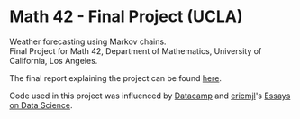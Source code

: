# Math 42 - Final Project (UCLA)
 
Weather forecasting using Markov chains.\
Final Project for Math 42, Department of Mathematics, University of California, Los Angeles.

The final report explaining the project can be found [here](https://github.com/cjunwon/Math_42_Final_Project/blob/main/Merge%20PDFs/Math_42_Final_Project_Report.pdf).

Code used in this project was influenced by [Datacamp](https://www.datacamp.com/tutorial/markov-chains-python-tutorial) and [ericmjl](https://github.com/ericmjl/essays-on-data-science/)'s [Essays on Data Science](https://ericmjl.github.io/essays-on-data-science/machine-learning/markov-models/).
